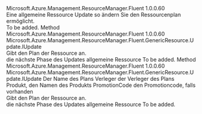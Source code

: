 <Type Name="IWithPlan" FullName="Microsoft.Azure.Management.ResourceManager.Fluent.GenericResource.Update.IWithPlan">
  <TypeSignature Language="C#" Value="public interface IWithPlan" />
  <TypeSignature Language="ILAsm" Value=".class public interface auto ansi abstract IWithPlan" />
  <TypeSignature Language="DocId" Value="T:Microsoft.Azure.Management.ResourceManager.Fluent.GenericResource.Update.IWithPlan" />
  <TypeSignature Language="VB.NET" Value="Public Interface IWithPlan" />
  <TypeSignature Language="F#" Value="type IWithPlan = interface" />
  <AssemblyInfo>
    <AssemblyName>Microsoft.Azure.Management.ResourceManager.Fluent</AssemblyName>
    <AssemblyVersion>1.0.0.60</AssemblyVersion>
  </AssemblyInfo>
  <Interfaces />
  <Docs>
    <summary>
            Eine allgemeine Ressource Update so ändern Sie den Ressourcenplan ermöglicht.
            </summary>
    <remarks>To be added.</remarks>
  </Docs>
  <Members>
    <Member MemberName="WithoutPlan">
      <MemberSignature Language="C#" Value="public Microsoft.Azure.Management.ResourceManager.Fluent.GenericResource.Update.IUpdate WithoutPlan ();" />
      <MemberSignature Language="ILAsm" Value=".method public hidebysig newslot virtual instance class Microsoft.Azure.Management.ResourceManager.Fluent.GenericResource.Update.IUpdate WithoutPlan() cil managed" />
      <MemberSignature Language="DocId" Value="M:Microsoft.Azure.Management.ResourceManager.Fluent.GenericResource.Update.IWithPlan.WithoutPlan" />
      <MemberSignature Language="VB.NET" Value="Public Function WithoutPlan () As IUpdate" />
      <MemberSignature Language="F#" Value="abstract member WithoutPlan : unit -&gt; Microsoft.Azure.Management.ResourceManager.Fluent.GenericResource.Update.IUpdate" Usage="iWithPlan.WithoutPlan " />
      <MemberType>Method</MemberType>
      <AssemblyInfo>
        <AssemblyName>Microsoft.Azure.Management.ResourceManager.Fluent</AssemblyName>
        <AssemblyVersion>1.0.0.60</AssemblyVersion>
      </AssemblyInfo>
      <ReturnValue>
        <ReturnType>Microsoft.Azure.Management.ResourceManager.Fluent.GenericResource.Update.IUpdate</ReturnType>
      </ReturnValue>
      <Parameters />
      <Docs>
        <summary>
            Gibt den Plan der Ressource an.
            </summary>
        <returns>die nächste Phase des Updates allgemeine Ressource</returns>
        <remarks>To be added.</remarks>
      </Docs>
    </Member>
    <Member MemberName="WithPlan">
      <MemberSignature Language="C#" Value="public Microsoft.Azure.Management.ResourceManager.Fluent.GenericResource.Update.IUpdate WithPlan (string name, string publisher, string product, string promotionCode);" />
      <MemberSignature Language="ILAsm" Value=".method public hidebysig newslot virtual instance class Microsoft.Azure.Management.ResourceManager.Fluent.GenericResource.Update.IUpdate WithPlan(string name, string publisher, string product, string promotionCode) cil managed" />
      <MemberSignature Language="DocId" Value="M:Microsoft.Azure.Management.ResourceManager.Fluent.GenericResource.Update.IWithPlan.WithPlan(System.String,System.String,System.String,System.String)" />
      <MemberSignature Language="VB.NET" Value="Public Function WithPlan (name As String, publisher As String, product As String, promotionCode As String) As IUpdate" />
      <MemberSignature Language="F#" Value="abstract member WithPlan : string * string * string * string -&gt; Microsoft.Azure.Management.ResourceManager.Fluent.GenericResource.Update.IUpdate" Usage="iWithPlan.WithPlan (name, publisher, product, promotionCode)" />
      <MemberType>Method</MemberType>
      <AssemblyInfo>
        <AssemblyName>Microsoft.Azure.Management.ResourceManager.Fluent</AssemblyName>
        <AssemblyVersion>1.0.0.60</AssemblyVersion>
      </AssemblyInfo>
      <ReturnValue>
        <ReturnType>Microsoft.Azure.Management.ResourceManager.Fluent.GenericResource.Update.IUpdate</ReturnType>
      </ReturnValue>
      <Parameters>
        <Parameter Name="name" Type="System.String" />
        <Parameter Name="publisher" Type="System.String" />
        <Parameter Name="product" Type="System.String" />
        <Parameter Name="promotionCode" Type="System.String" />
      </Parameters>
      <Docs>
        <param name="name">Der Name des Plans</param>
        <param name="publisher">Verleger der Verleger des Plans</param>
        <param name="product">Produkt, den Namen des Produkts</param>
        <param name="promotionCode">PromotionCode den Promotioncode, falls vorhanden</param>
        <summary>
            Gibt den Plan der Ressource an.
            </summary>
        <returns>die nächste Phase des Updates allgemeine Ressource</returns>
        <remarks>To be added.</remarks>
      </Docs>
    </Member>
  </Members>
</Type>